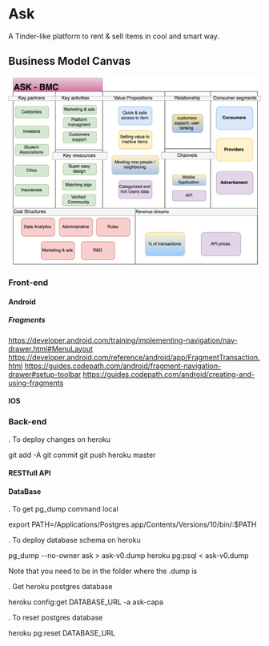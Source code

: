 # Ask
A Tinder-like platform to rent & sell items in cool and smart way.

## Business Model Canvas


![alt text](https://github.com/AlexisDrch/Ask/blob/master/CS8803-BMC-ASK.png)


### Front-end

#### Android 

##### Fragments

https://developer.android.com/training/implementing-navigation/nav-drawer.html#MenuLayout
https://developer.android.com/reference/android/app/FragmentTransaction.html
https://guides.codepath.com/android/fragment-navigation-drawer#setup-toolbar
https://guides.codepath.com/android/creating-and-using-fragments

#### IOS 

### Back-end

. To deploy changes on heroku

git add -A
git commit
git push heroku master

#### RESTfull API

#### DataBase 

. To get pg_dump command local

export PATH=/Applications/Postgres.app/Contents/Versions/10/bin/:$PATH

. To deploy database schema on heroku

pg_dump --no-owner ask > ask-v0.dump
heroku pg:psql < ask-v0.dump

Note that you need to be in the folder where the .dump is

. Get heroku postgres database

heroku config:get DATABASE_URL -a ask-capa

. To reset postgres database

heroku pg:reset DATABASE_URL

